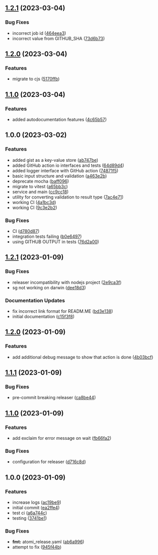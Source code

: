 ## [1.2.1](https://github.com/tr8team/test-tracker/compare/v1.2.0...v1.2.1) (2023-03-04)


### Bug Fixes

* incorrect job id ([464eea3](https://github.com/tr8team/test-tracker/commit/464eea3c86022627031ac4ad17aa9865c1fbece5))
* incorrect value from GITHUB_SHA ([73d6b73](https://github.com/tr8team/test-tracker/commit/73d6b732b2a2c5dddad631bb5c86dc543976b085))

## [1.2.0](https://github.com/tr8team/test-tracker/compare/v1.1.0...v1.2.0) (2023-03-04)


### Features

* migrate to cjs ([5170ffb](https://github.com/tr8team/test-tracker/commit/5170ffb284197bda492826ad061e48c04046b43b))

## [1.1.0](https://github.com/tr8team/test-tracker/compare/v1.0.0...v1.1.0) (2023-03-04)


### Features

* added autodocumentation features ([4c65b57](https://github.com/tr8team/test-tracker/commit/4c65b57305beb0f6bdf24ec8ccc30e05246ba87e))

## 1.0.0 (2023-03-02)

### Features

- added gist as a key-value store ([ab747be](https://github.com/tr8team/test-tracker/commit/ab747bea3659b32e743627e86092189bc077261c))
- added GitHub action io interfaces and tests ([64d89d4](https://github.com/tr8team/test-tracker/commit/64d89d4739b3a239975eee6a5c81611170685dea))
- added logger interface with GitHub action ([74871f5](https://github.com/tr8team/test-tracker/commit/74871f506e3b3c40533da08d719a2085c6495aef))
- basic input structure and validation ([a463e2b](https://github.com/tr8team/test-tracker/commit/a463e2b1a649cb55bd6881e0f71c19af3edb724d))
- deprecate mocha ([baff096](https://github.com/tr8team/test-tracker/commit/baff0962f28dec56a7767dc8436a6c68a517ecd0))
- migrate to vitest ([a65bb3c](https://github.com/tr8team/test-tracker/commit/a65bb3c15481cf255a5d7c9b85d243e7cfb4694e))
- service and main ([cc9cc18](https://github.com/tr8team/test-tracker/commit/cc9cc182170af307d66402208dd432d32b18ceb0))
- utility for converting validation to result type ([7ac4e71](https://github.com/tr8team/test-tracker/commit/7ac4e7171ba41ec63e14ac231f668870ec19698f))
- working CI ([4a1bc3d](https://github.com/tr8team/test-tracker/commit/4a1bc3dd196cce4ddc8ca3adf5ace08191091737))
- working CI ([9c3e2b2](https://github.com/tr8team/test-tracker/commit/9c3e2b2d49d91cf5546f6f786f18139aa1eb4fe3))

### Bug Fixes

- CI ([d780d87](https://github.com/tr8team/test-tracker/commit/d780d8791d07754936872b604a5049b225a4176c))
- integration tests failing ([b0e6497](https://github.com/tr8team/test-tracker/commit/b0e64979980eda231f81c967e96aff078c9c80dc))
- using GITHUB OUTPUT in tests ([76d2a00](https://github.com/tr8team/test-tracker/commit/76d2a006ff36b55d7ffe5ed0e681b2eaf0a1f697))

## [1.2.1](https://github.com/tr8team/typescript-github-action-template/compare/v1.2.0...v1.2.1) (2023-01-09)

### Bug Fixes

- releaser incompatibility with nodejs project ([2e9ca3f](https://github.com/tr8team/typescript-github-action-template/commit/2e9ca3f0f310c6a47743b4c88b05bc8bf6dcd130))
- sg not working on darwin ([dee18d3](https://github.com/tr8team/typescript-github-action-template/commit/dee18d34ead2c6a4e80e6376a3bdc059e581f0c6))

### Documentation Updates

- fix incorrect link format for READM.ME ([bd3e138](https://github.com/tr8team/typescript-github-action-template/commit/bd3e138f6faec4b8ddd0c9d4c78e307c73f3f760))
- initial documentation ([c15f3f8](https://github.com/tr8team/typescript-github-action-template/commit/c15f3f850876ae54f9fdca7b21bcfb7cc9fdeeff))

## [1.2.0](https://github.com/tr8team/typescript-github-action-template/compare/v1.1.1...v1.2.0) (2023-01-09)

### Features

- add additional debug message to show that action is done ([4b03bcf](https://github.com/tr8team/typescript-github-action-template/commit/4b03bcf8bb3f034e701be7a42db5ec167d3491b3))

## [1.1.1](https://github.com/tr8team/typescript-github-action-template/compare/v1.1.0...v1.1.1) (2023-01-09)

### Bug Fixes

- pre-commit breaking releaser ([ca8be44](https://github.com/tr8team/typescript-github-action-template/commit/ca8be441ab82f89809dc7d3badba81a126c24fdd))

## [1.1.0](https://github.com/tr8team/typescript-github-action-template/compare/v1.0.0...v1.1.0) (2023-01-09)

### Features

- add exclaim for error message on wait ([fb66fa2](https://github.com/tr8team/typescript-github-action-template/commit/fb66fa2a95e502acb6908d261b803318363e0a38))

### Bug Fixes

- configuration for releaser ([d716c8d](https://github.com/tr8team/typescript-github-action-template/commit/d716c8d6e67169fa9b9e65b857479d0326df4eb8))

## 1.0.0 (2023-01-09)

### Features

- increase logs ([ac19be9](https://github.com/tr8team/typescript-github-action-template/commit/ac19be9879da236990b329d695fda1d0b4885e82))
- initial commit ([ea2ffe4](https://github.com/tr8team/typescript-github-action-template/commit/ea2ffe455d8d1270c80fdced90c235c048a28835))
- test ci ([a6a744c](https://github.com/tr8team/typescript-github-action-template/commit/a6a744c3fc11869287844fae5d7a5e3a88e475fb))
- testing ([3741be1](https://github.com/tr8team/typescript-github-action-template/commit/3741be1dd639f9c881e12baa5a5369f13a30ae86))

### Bug Fixes

- **fmt:** atomi_release.yaml ([ab6a996](https://github.com/tr8team/typescript-github-action-template/commit/ab6a9962dbf1d138a542a8baae3e36ce1bb53a36))
- attempt to fix ([945f44b](https://github.com/tr8team/typescript-github-action-template/commit/945f44b9a57cc57b8a0d08e3a38ac2c0baf6150f))

